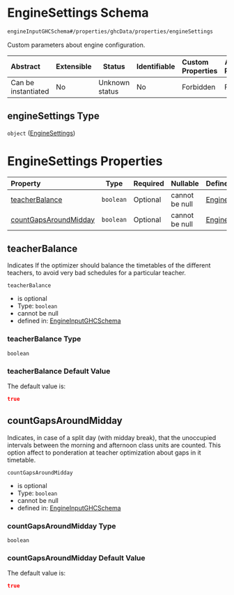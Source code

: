 # EngineSettings Schema

```txt
engineInputGHCSchema#/properties/ghcData/properties/engineSettings
```

Custom parameters about engine configuration.


| Abstract            | Extensible | Status         | Identifiable | Custom Properties | Additional Properties | Access Restrictions | Defined In                                                         |
| :------------------ | ---------- | -------------- | ------------ | :---------------- | --------------------- | ------------------- | ------------------------------------------------------------------ |
| Can be instantiated | No         | Unknown status | No           | Forbidden         | Forbidden             | none                | [ghc.schema.json\*](../out/ghc.schema.json "open original schema") |

## engineSettings Type

`object` ([EngineSettings](ghc-properties-ghcdata-properties-enginesettings.md))

# EngineSettings Properties

| Property                                        | Type      | Required | Nullable       | Defined by                                                                                                                                                                                                         |
| :---------------------------------------------- | --------- | -------- | -------------- | :----------------------------------------------------------------------------------------------------------------------------------------------------------------------------------------------------------------- |
| [teacherBalance](#teacherbalance)               | `boolean` | Optional | cannot be null | [EngineInputGHCSchema](ghc-properties-ghcdata-properties-enginesettings-properties-teacherbalance.md "engineInputGHCSchema#/properties/ghcData/properties/engineSettings/properties/teacherBalance")               |
| [countGapsAroundMidday](#countgapsaroundmidday) | `boolean` | Optional | cannot be null | [EngineInputGHCSchema](ghc-properties-ghcdata-properties-enginesettings-properties-countgapsaroundmidday.md "engineInputGHCSchema#/properties/ghcData/properties/engineSettings/properties/countGapsAroundMidday") |

## teacherBalance

Indicates If the optimizer should balance the timetables of the different teachers, to avoid very bad schedules for a particular teacher.


`teacherBalance`

-   is optional
-   Type: `boolean`
-   cannot be null
-   defined in: [EngineInputGHCSchema](ghc-properties-ghcdata-properties-enginesettings-properties-teacherbalance.md "engineInputGHCSchema#/properties/ghcData/properties/engineSettings/properties/teacherBalance")

### teacherBalance Type

`boolean`

### teacherBalance Default Value

The default value is:

```json
true
```

## countGapsAroundMidday

Indicates, in case of a split day (with midday break), that the unoccupied intervals between the morning and afternoon class units are counted. This option affect to ponderation at teacher optimization about gaps in it timetable.


`countGapsAroundMidday`

-   is optional
-   Type: `boolean`
-   cannot be null
-   defined in: [EngineInputGHCSchema](ghc-properties-ghcdata-properties-enginesettings-properties-countgapsaroundmidday.md "engineInputGHCSchema#/properties/ghcData/properties/engineSettings/properties/countGapsAroundMidday")

### countGapsAroundMidday Type

`boolean`

### countGapsAroundMidday Default Value

The default value is:

```json
true
```
